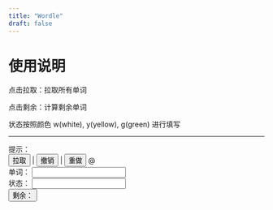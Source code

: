 ```yaml
---
title: "Wordle"
draft: false
---
```


# 使用说明

点击拉取：拉取所有单词

点击剩余：计算剩余单词

状态按照颜色 w(white), y(yellow), g(green) 进行填写

<hr/>
<span>提示：</span> <span id="tips"></span>
<br/>
<button onClick="fetchIt()">拉取</button> | <button onClick="undo()">撤销</button> | <button onClick="redo()">重做</button> @ <span id="nowWords"></span>
<br/>
<span>单词：</span> <input id="word"/>
<br/>
<span>状态：</span> <input id="state"/>
<br/>
<button onClick="wordle()">剩余：</button> <span id="rest"></span>

<script>
  // Wordle
  historyWords = [];
  nowWords = -1;

  words = [];
  len = 0;
  fetchIt();

  setInterval(()=>{
      document.getElementById("nowWords").innerHTML = nowWords
  }, 1000)

  async function fetchIt() {
    await fetch("/des.txt").then((r) =>
      r.text().then((t) => {
        words = t.split("\n");
      })
    );
    len = words[0].length;
    
    historyWords.push(words);
    nowWords = 0
    document.getElementById("word").value = ""
    document.getElementById("state").value = ""
    document.getElementById("rest").innerHTML = ""

    document.getElementById("tips").innerHTML = "拉取单词中";
    setTimeout(
      'document.getElementById("tips").innerHTML = "单词拉取完毕"',
      1000
    );
  }

  function undo() {
    words = historyWords[--nowWords];
    document.getElementById("rest").innerHTML = words
  }

  function redo() {
    words = historyWords[++nowWords];
    document.getElementById("rest").innerHTML = words
  }

  function wordle() {
    word = document.getElementById("word").value;
    state = document.getElementById("state").value;
    YandG = [];

    for (i = 0; i < len; ++i) {
      switch (state[i]) {
        case "y":
          // 存在且不匹配
          words = words.filter(
            (w) => w[i] != word[i] && w.search(word[i]) != -1
          );
          YandG.push(word[i]);
          break;
        case "g":
          // 存在且匹配
          words = words.filter((w) => w[i] == word[i]);
          YandG.push(word[i]);
          break;
      }
    }

    for (i = 0; i < len; ++i) {
      if (state[i] == "w") {
        words = words.filter((w) => {
          wordCount = 0;
          YandGCount = 0;
          wordArray = Array.from(w);
          wordArray.forEach((alpha) => (wordCount += alpha == word[i] ? 1 : 0));
          YandG.forEach((alpha) => (YandGCount += alpha == word[i] ? 1 : 0));
          return (
            w.search(word[i]) == -1 ||
            (wordCount != 0 && wordCount <= YandGCount)
          );
        });
      }
    }

    if (words.length == 0)
      document.getElementById("rest").innerHTML = "There's nothing";
    else if (words.length == 1)
      document.getElementById("rest").innerHTML = `The answer is ${words[0]}`;
    else {
        document.getElementById("word").value = words[0];
        document.getElementById("rest").innerHTML = words;
    }

    historyWords.push(words);
    nowWords += 1
  }
</script>
